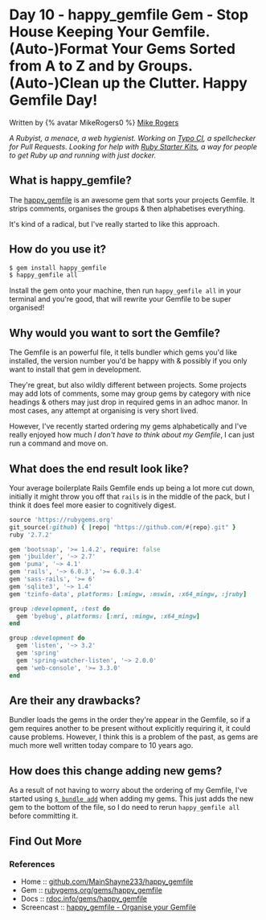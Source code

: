 # Day 10 - happy_gemfile Gem - Stop House Keeping Your Gemfile. (Auto-)Format Your Gems Sorted from A to Z and by Groups. (Auto-)Clean up the Clutter. Happy Gemfile Day!


Written by {% avatar MikeRogers0 %} [Mike Rogers](https://github.com/MikeRogers0)

_A Rubyist, a menace, a web hygienist. Working on [Typo CI](https://github.com/marketplace/typo-ci), a spellchecker for Pull Requests. Looking for help with [Ruby Starter Kits](https://github.com/Ruby-Starter-Kits/), a way for people to get Ruby up and running with just docker._



## What is happy_gemfile?

The [happy_gemfile](https://rubygems.org/gems/happy_gemfile) is an awesome gem that sorts your projects Gemfile. It strips comments, organises the groups & then alphabetises everything.

It's kind of a radical, but I've really started to like this approach.

## How do you use it?

```bash
$ gem install happy_gemfile
$ happy_gemfile all
```

Install the gem onto your machine, then run `happy_gemfile all` in your terminal and you're good, that will rewrite your Gemfile to be super organised!

## Why would you want to sort the Gemfile?

The Gemfile is an powerful file, it tells bundler which gems you'd like installed, the version number you'd be happy with & possibly if you only want to install that gem in development.

They're great, but also wildly different between projects. Some projects may add lots of comments, some may group gems by category with nice headings & others may just drop in required gems in an adhoc manor. In most cases, any attempt at organising is very short lived.

However, I've recently started ordering my gems alphabetically and I've really enjoyed how much _I don't have to think about my Gemfile_, I can just run a command and move on.

## What does the end result look like?

Your average boilerplate Rails Gemfile ends up being a lot more cut down, initially it might throw you off that `rails` is in the middle of the pack, but I think it does feel more easier to cognitively digest.

```ruby
source 'https://rubygems.org'
git_source(:github) { |repo| "https://github.com/#{repo}.git" }
ruby '2.7.2'

gem 'bootsnap', '>= 1.4.2', require: false
gem 'jbuilder', '~> 2.7'
gem 'puma', '~> 4.1'
gem 'rails', '~> 6.0.3', '>= 6.0.3.4'
gem 'sass-rails', '>= 6'
gem 'sqlite3', '~> 1.4'
gem 'tzinfo-data', platforms: [:mingw, :mswin, :x64_mingw, :jruby]

group :development, :test do
  gem 'byebug', platforms: [:mri, :mingw, :x64_mingw]
end

group :development do
  gem 'listen', '~> 3.2'
  gem 'spring'
  gem 'spring-watcher-listen', '~> 2.0.0'
  gem 'web-console', '>= 3.3.0'
end
```



## Are their any drawbacks?

Bundler loads the gems in the order they're appear in the Gemfile, so if a gem requires another to be present without explicitly requiring it, it could cause problems. However, I think this is a problem of the past, as gems are much more well written today compare to 10 years ago.

## How does this change adding new gems?

As a result of not having to worry about the ordering of my Gemfile, I've started using [`$ bundle add`](https://bundler.io/man/bundle-add.1.html) when adding my gems. This just adds the new gem to the bottom of the file, so I do need to rerun `happy_gemfile all` before committing it.


## Find Out More

### References

- Home :: [github.com/MainShayne233/happy_gemfile](https://github.com/MainShayne233/happy_gemfile)
- Gem :: [rubygems.org/gems/happy_gemfile](https://rubygems.org/gems/happy_gemfile)
- Docs :: [rdoc.info/gems/happy_gemfile](https://rdoc.info/gems/happy_gemfile)
- Screencast :: [happy_gemfile - Organise your Gemfile](https://www.youtube.com/watch?v=oQ-gYHOAf00)



